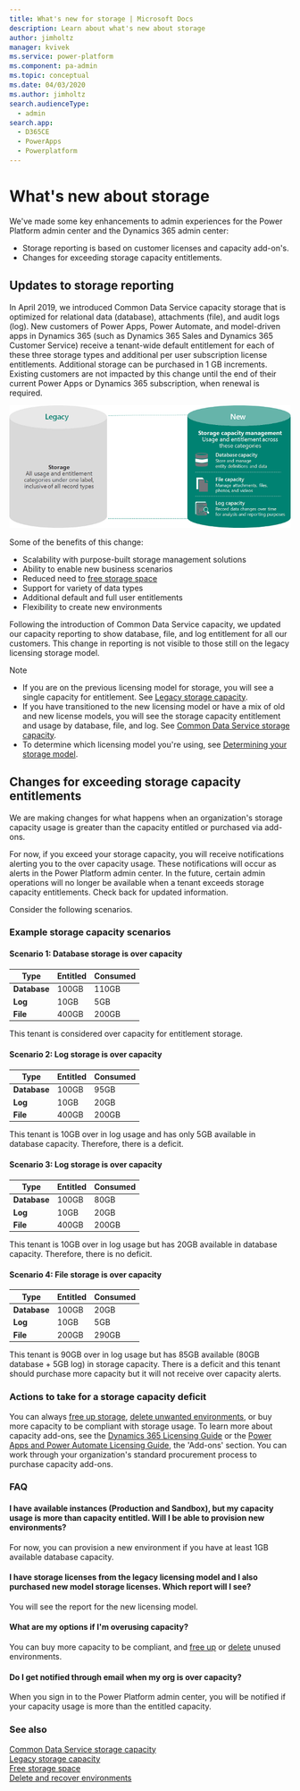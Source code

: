 ```yaml
---
title: What's new for storage | Microsoft Docs
description: Learn about what's new about storage
author: jimholtz
manager: kvivek
ms.service: power-platform
ms.component: pa-admin
ms.topic: conceptual
ms.date: 04/03/2020
ms.author: jimholtz
search.audienceType: 
  - admin
search.app: 
  - D365CE
  - PowerApps
  - Powerplatform
---
```


# What's new about storage

We've made some key enhancements to admin experiences for the Power Platform admin center and the Dynamics 365 admin center:

- Storage reporting is based on customer licenses and capacity add-on's.
- Changes for exceeding storage capacity entitlements.

## Updates to storage reporting

In April 2019, we introduced Common Data Service capacity storage that is optimized for relational data (database), attachments (file), and audit logs (log). New customers of Power Apps, Power Automate, and model-driven apps in Dynamics 365 (such as Dynamics 365 Sales and Dynamics 365 Customer Service) receive a tenant-wide default entitlement for each of these three storage types and additional per user subscription license entitlements. Additional storage can be purchased in 1 GB increments. Existing customers are not impacted by this change until the end of their current Power Apps or Dynamics 365 subscription, when renewal is required. 


![](media/storage-model-evolution.png "Evolution of data management")

Some of the benefits of this change: 

- Scalability with purpose-built storage management solutions
- Ability to enable new business scenarios
- Reduced need to [free storage space](free-storage-space.md)
- Support for variety of data types
- Additional default and full user entitlements
- Flexibility to create new environments


Following the introduction of Common Data Service capacity, we updated our capacity reporting to show database, file, and log entitlement for all our customers. This change in reporting is not visible to those still on the legacy licensing storage model.

> [!NOTE]
> - If you are on the previous licensing model for storage, you will see a single capacity for entitlement. See [Legacy storage capacity](legacy-capacity-storage.md).
> - If you have transitioned to the new licensing model or have a mix of old and new license models, you will see the storage capacity entitlement and usage by database, file, and log. See [Common Data Service storage capacity](capacity-storage.md).
> - To determine which licensing model you're using, see [Determining your storage model](legacy-capacity-storage.md#determining-your-storage-model).

## Changes for exceeding storage capacity entitlements

We are making changes for what happens when an organization's storage capacity usage is greater than the capacity entitled or purchased via add-ons.

For now, if you exceed your storage capacity, you will receive notifications alerting you to the over capacity usage. These notifications will occur as alerts in the Power Platform admin center. In the future, certain admin  operations will no longer be available when a tenant exceeds storage capacity entitlements. Check back for updated information.

Consider the following scenarios.

### Example storage capacity scenarios

#### Scenario 1: Database storage is over capacity

|Type  |Entitled  |Consumed  |
|---------|---------|---------|
|**Database**     | 100GB        | 110GB        |
|**Log**     |  10GB       | 5GB        |
|**File**     | 400GB        | 200GB        |

This tenant is considered over capacity for entitlement storage.

#### Scenario 2: Log storage is over capacity

|Type  |Entitled  |Consumed  |
|---------|---------|---------|
|**Database**     | 100GB        | 95GB        |
|**Log**     |  10GB       | 20GB        |
|**File**     | 400GB        | 200GB        |

This tenant is 10GB over in log usage and has only 5GB available in database capacity. Therefore, there is a deficit.

#### Scenario 3: Log storage is over capacity

|Type  |Entitled  |Consumed  |
|---------|---------|---------|
|**Database**     | 100GB        | 80GB        |
|**Log**     |  10GB       | 20GB        |
|**File**     | 400GB        | 200GB        |

This tenant is 10GB over in log usage but has 20GB available in database capacity. Therefore, there is no deficit.

#### Scenario 4: File storage is over capacity

|Type  |Entitled  |Consumed  |
|---------|---------|---------|
|**Database**     | 100GB        | 20GB        |
|**Log**     |  10GB       | 5GB        |
|**File**     | 200GB        | 290GB        |

This tenant is 90GB over in log usage but has 85GB available (80GB database + 5GB log) in storage capacity. There is a deficit and this tenant should purchase more capacity but it will not receive over capacity alerts.

### Actions to take for a storage capacity deficit

You can always [free up storage](free-storage-space.md), [delete unwanted environments](delete-environment.md), or buy more capacity to be compliant with storage usage. To learn more about capacity add-ons, see the [Dynamics 365 Licensing Guide](https://go.microsoft.com/fwlink/p/?LinkId=866544) or the [Power Apps and Power Automate Licensing Guide](https://go.microsoft.com/fwlink/?linkid=2085130), the 'Add-ons' section. You can work through your organization's standard procurement process to purchase capacity add-ons.

### FAQ

#### I have available instances (Production and Sandbox), but my capacity usage is more than capacity entitled. Will I be able to provision new environments? 
For now, you can provision a new environment if you have at least 1GB available database capacity. 

#### I have storage licenses from the legacy licensing model and I also purchased new model storage licenses. Which report will I see?  
You will see the report for the new licensing model. 

#### What are my options if I'm overusing capacity?  
You can buy more capacity to be compliant, and [free up](free-storage-space.md) or [delete](delete-environment.md) unused environments. 

#### Do I get notified through email when my org is over capacity?  
When you sign in to the Power Platform admin center, you will be notified if your capacity usage is more than the entitled capacity. 

### See also
[Common Data Service storage capacity](capacity-storage.md) <br />
[Legacy storage capacity](legacy-capacity-storage.md) <br />
[Free storage space](free-storage-space.md) <br />
[Delete and recover environments](delete-environment.md)